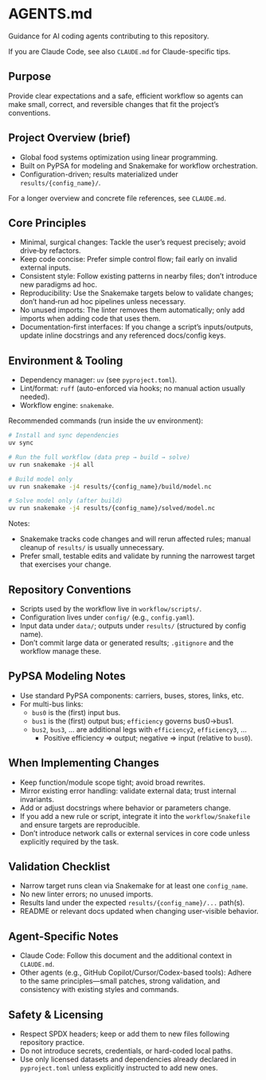 <!--
SPDX-FileCopyrightText: 2025 Koen van Greevenbroek

SPDX-License-Identifier: CC-BY-4.0
-->

# AGENTS.md

Guidance for AI coding agents contributing to this repository.

If you are Claude Code, see also `CLAUDE.md` for Claude-specific tips.

## Purpose

Provide clear expectations and a safe, efficient workflow so agents can make small, correct, and reversible changes that fit the project’s conventions.

## Project Overview (brief)

- Global food systems optimization using linear programming.
- Built on PyPSA for modeling and Snakemake for workflow orchestration.
- Configuration-driven; results materialized under `results/{config_name}/`.

For a longer overview and concrete file references, see `CLAUDE.md`.

## Core Principles

- Minimal, surgical changes: Tackle the user’s request precisely; avoid drive‑by refactors.
- Keep code concise: Prefer simple control flow; fail early on invalid external inputs.
- Consistent style: Follow existing patterns in nearby files; don’t introduce new paradigms ad hoc.
- Reproducibility: Use the Snakemake targets below to validate changes; don’t hand‑run ad hoc pipelines unless necessary.
- No unused imports: The linter removes them automatically; only add imports when adding code that uses them.
- Documentation-first interfaces: If you change a script’s inputs/outputs, update inline docstrings and any referenced docs/config keys.

## Environment & Tooling

- Dependency manager: `uv` (see `pyproject.toml`).
- Lint/format: `ruff` (auto-enforced via hooks; no manual action usually needed).
- Workflow engine: `snakemake`.

Recommended commands (run inside the uv environment):

```bash
# Install and sync dependencies
uv sync

# Run the full workflow (data prep → build → solve)
uv run snakemake -j4 all

# Build model only
uv run snakemake -j4 results/{config_name}/build/model.nc

# Solve model only (after build)
uv run snakemake -j4 results/{config_name}/solved/model.nc
```

Notes:

- Snakemake tracks code changes and will rerun affected rules; manual cleanup of `results/` is usually unnecessary.
- Prefer small, testable edits and validate by running the narrowest target that exercises your change.

## Repository Conventions

- Scripts used by the workflow live in `workflow/scripts/`.
- Configuration lives under `config/` (e.g., `config.yaml`).
- Input data under `data/`; outputs under `results/` (structured by config name).
- Don’t commit large data or generated results; `.gitignore` and the workflow manage these.

## PyPSA Modeling Notes

- Use standard PyPSA components: carriers, buses, stores, links, etc.
- For multi-bus links:
  - `bus0` is the (first) input bus.
  - `bus1` is the (first) output bus; `efficiency` governs bus0→bus1.
  - `bus2`, `bus3`, … are additional legs with `efficiency2`, `efficiency3`, …
    - Positive efficiency ⇒ output; negative ⇒ input (relative to `bus0`).

## When Implementing Changes

- Keep function/module scope tight; avoid broad rewrites.
- Mirror existing error handling: validate external data; trust internal invariants.
- Add or adjust docstrings where behavior or parameters change.
- If you add a new rule or script, integrate it into the `workflow/Snakefile` and ensure targets are reproducible.
- Don’t introduce network calls or external services in core code unless explicitly required by the task.

## Validation Checklist

- Narrow target runs clean via Snakemake for at least one `config_name`.
- No new linter errors; no unused imports.
- Results land under the expected `results/{config_name}/...` path(s).
- README or relevant docs updated when changing user-visible behavior.

## Agent-Specific Notes

- Claude Code: Follow this document and the additional context in `CLAUDE.md`.
- Other agents (e.g., GitHub Copilot/Cursor/Codex-based tools): Adhere to the same principles—small patches, strong validation, and consistency with existing styles and commands.

## Safety & Licensing

- Respect SPDX headers; keep or add them to new files following repository practice.
- Do not introduce secrets, credentials, or hard-coded local paths.
- Use only licensed datasets and dependencies already declared in `pyproject.toml` unless explicitly instructed to add new ones.

